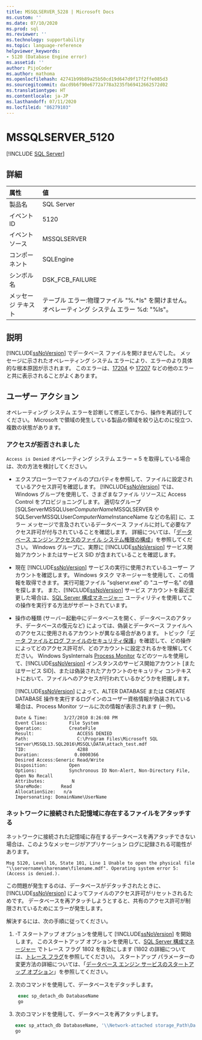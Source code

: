 ```yaml
---
title: MSSQLSERVER_5228 | Microsoft Docs
ms.custom: ''
ms.date: 07/10/2020
ms.prod: sql
ms.reviewer: ''
ms.technology: supportability
ms.topic: language-reference
helpviewer_keywords:
- 5120 (Database Engine error)
ms.assetid: ''
author: PijoCoder
ms.author: mathoma
ms.openlocfilehash: 42741b99b89a25b50cd19d647d9f17f2ffe085d3
ms.sourcegitcommit: dacd9b6f90e6772a778a3235fb69412662572d02
ms.translationtype: HT
ms.contentlocale: ja-JP
ms.lasthandoff: 07/11/2020
ms.locfileid: "86279103"
---
```

# <a name="mssqlserver_5120"></a>MSSQLSERVER_5120
 [!INCLUDE [SQL Server](../../includes/applies-to-version/sqlserver.md)]
  
## <a name="details"></a>詳細  
  
| 属性 | 値 |  
| :-------- | :---- |  
|製品名|SQL Server|  
|イベント ID|5120|  
|イベント ソース|MSSQLSERVER|  
|コンポーネント|SQLEngine|  
|シンボル名|DSK_FCB_FAILURE|  
|メッセージ テキスト|テーブル エラー:物理ファイル "%.*ls" を開けません。 オペレーティング システム エラー %d: "%ls"。|  
  
## <a name="explanation"></a>説明  
[!INCLUDE[ssNoVersion](../../includes/ssnoversion-md.md)] でデータベース ファイルを開けませんでした。  メッセージに示されたオペレーティング システム エラーにより、エラーのより具体的な根本原因が示されます。 このエラーは、[17204](mssqlserver-17204-database-engine-error.md) や [17207](mssqlserver-17207-database-engine-error.md) などの他のエラーと共に表示されることがよくあります。
  
## <a name="user-action"></a>ユーザー アクション  
  
  オペレーティング システム エラーを診断して修正してから、操作を再試行してください。 Microsoft で領域の発生している製品の領域を絞り込むのに役立つ、複数の状態があります。 
  
### <a name="access-is-denied"></a>アクセスが拒否されました 
`Access is Denied` オペレーティング システム エラー = 5 を取得している場合は、次の方法を検討してください。
   -  エクスプローラーでファイルのプロパティを参照して、ファイルに設定されているアクセス許可を確認します。 [!INCLUDE[ssNoVersion](../../includes/ssnoversion-md.md)] では、Windows グループを使用して、さまざまなファイル リソースに Access Control をプロビジョニングします。 適切なグループ [SQLServerMSSQLUser$ComputerName$MSSQLSERVER や SQLServerMSSQLUser$ComputerName$InstanceName などの名前] に、エラー メッセージで言及されているデータベース ファイルに対して必要なアクセス許可が付与されていることを確認します。 詳細については、「[データベース エンジン アクセスのファイル システム権限の構成](../../2014/database-engine/configure-windows/configure-file-system-permissions-for-database-engine-access.md)」を参照してください。 Windows グループに、実際に [!INCLUDE[ssNoVersion](../../includes/ssnoversion-md.md)] サービス開始アカウントまたはサービス SID が含まれていることを確認します。
   -  現在 [!INCLUDE[ssNoVersion](../../includes/ssnoversion-md.md)] サービスの実行に使用されているユーザー アカウントを確認します。 Windows タスク マネージャーを使用して、この情報を取得できます。 実行可能ファイル "sqlservr.exe" の "ユーザー名" の値を探します。 また、[!INCLUDE[ssNoVersion](../../includes/ssnoversion-md.md)] サービス アカウントを最近変更した場合は、[SQL Server 構成マネージャー](../sql-server-configuration-manager.md) ユーティリティを使用してこの操作を実行する方法がサポートされています。 
   -  操作の種類 (サーバー起動中にデータベースを開く、データベースのアタッチ、データベースの復元など) によっては、偽装とデータベース ファイルへのアクセスに使用されるアカウントが異なる場合があります。 トピック「[データ ファイルとログ ファイルのセキュリティ保護](https://docs.microsoft.com/previous-versions/sql/sql-server-2008-r2/ms189128(v=sql.105)?redirectedfrom=MSDN)」を確認して、どの操作によってどのアクセス許可が、どのアカウントに設定されるかを理解してください。 Windows SysInternals [Process Monitor](https://docs.microsoft.com/sysinternals/downloads/procmon) などのツールを使用して、[!INCLUDE[ssNoVersion](../../includes/ssnoversion-md.md)] インスタンスのサービス開始アカウント [またはサービス SID]、または偽装されたアカウントのセキュリティ コンテキストにおいて、ファイルへのアクセスが行われているかどうかを把握します。

      [!INCLUDE[ssNoVersion](../../includes/ssnoversion-md.md)] によって、ALTER DATABASE または CREATE DATABASE 操作を実行するログインのユーザー資格情報が偽装されている場合は、Process Monitor ツールに次の情報が表示されます (一例)。
      
        ```
        Date & Time:      3/27/2010 8:26:08 PM
        Event Class:        File System
        Operation:          CreateFile
        Result:                ACCESS DENIED
        Path:                  C:\Program Files\Microsoft SQL Server\MSSQL13.SQL2016\MSSQL\DATA\attach_test.mdf
        TID:                   4288
        Duration:             0.0000366
        Desired Access:Generic Read/Write
        Disposition:        Open
        Options:            Synchronous IO Non-Alert, Non-Directory File, Open No Recall
        Attributes:          N
        ShareMode:       Read
        AllocationSize:   n/a
        Impersonating: DomainName\UserName
        ```
  
  
### <a name="attaching-files-that-reside-on-a-network-attached-storage"></a>ネットワークに接続された記憶域に存在するファイルをアタッチする  
ネットワークに接続された記憶域に存在するデータベースを再アタッチできない場合は、このようなメッセージがアプリケーション ログに記録される可能性があります。

`Msg 5120, Level 16, State 101, Line 1 Unable to open the physical file "\\servername\sharename\filename.mdf". Operating system error 5: (Access is denied.).`

この問題が発生するのは、データベースがデタッチされたときに、[!INCLUDE[ssNoVersion](../../includes/ssnoversion-md.md)] によってファイルのアクセス許可がリセットされるためです。 データベースを再アタッチしようとすると、共有のアクセス許可が制限されているためにエラーが発生します。

解決するには、次の手順に従ってください。
1. -T スタートアップ オプションを使用して [!INCLUDE[ssNoVersion](../../includes/ssnoversion-md.md)] を開始します。 このスタートアップ オプションを使用して、[SQL Server 構成マネージャー](../sql-server-configuration-manager.md) でトレース フラグ 1802 を有効にします (1802 の詳細については、[トレース フラグ](../../t-sql/database-console-commands/dbcc-traceon-transact-sql.md)を参照してください)。 スタートアップ パラメーターの変更方法の詳細については、「[データベース エンジン サービスのスタートアップ オプション](../../database-engine/configure-windows/database-engine-service-startup-options.md)」を参照してください。

2. 次のコマンドを使用して、データベースをデタッチします。
   ```sql
    exec sp_detach_db DatabaseName
    go 
   ```

3. 次のコマンドを使用して、データベースを再アタッチします。
   ```sql
   exec sp_attach_db DatabaseName, '\\Network-attached storage_Path\DatabaseMDFFile.mdf', '\\Network-attached storage_Path\DatabaseLDFFile.ldf'
   go
   ```
 
